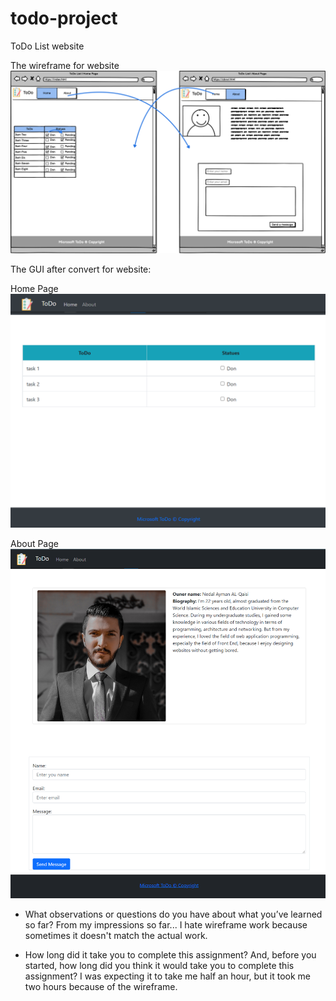 # todo-project
ToDo List website

The wireframe for website
![wireframe for website](/assets/NewWireframe2.png)

The GUI after convert for website:

Home Page
![Home page](/assets/homepage.png)

About Page
![About page](/assets/aboutpage.png)



- What observations or questions do you have about what you’ve learned so far?
From my impressions so far... I hate wireframe work because sometimes it doesn't match the actual work.

- How long did it take you to complete this assignment? And, before you started, how long did you think it would take you to complete this assignment?
I was expecting it to take me half an hour, but it took me two hours because of the wireframe.
